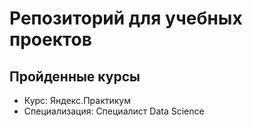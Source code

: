 # Репозиторий для учебных проектов

## Пройденные курсы

* Курс: Яндекс.Практикум
* Специализация: Специалист Data Science